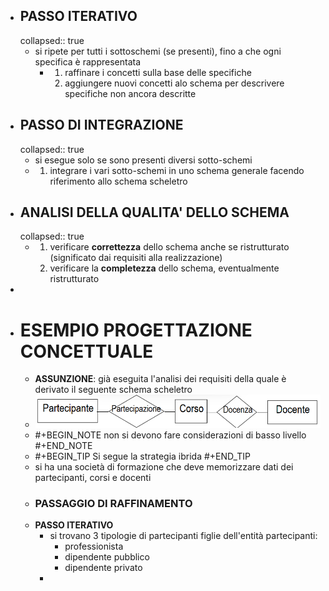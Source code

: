 - ## PASSO ITERATIVO
  collapsed:: true
	- si ripete per tutti i sottoschemi (se presenti), fino a che ogni specifica è rappresentata
		- 1. raffinare i concetti sulla base delle specifiche
		  2. aggiungere nuovi concetti alo schema per descrivere specifiche non ancora descritte
- ## PASSO DI INTEGRAZIONE
  collapsed:: true
	- si esegue solo se sono presenti diversi sotto-schemi
	- 1. integrare i vari sotto-schemi in uno schema generale facendo riferimento allo schema scheletro
- ## ANALISI DELLA QUALITA' DELLO SCHEMA
  collapsed:: true
	- 1. verificare **correttezza** dello schema anche se ristrutturato (significato dai requisiti alla realizzazione)
	  2. verificare la **completezza** dello schema, eventualmente ristrutturato
-
- # ESEMPIO PROGETTAZIONE CONCETTUALE
	- **ASSUNZIONE**: già eseguita l'analisi dei requisiti della quale è derivato il seguente schema scheletro
	- ![image.png](../assets/image_1669884824929_0.png)
	- #+BEGIN_NOTE
	  non si devono fare considerazioni di basso livello
	  #+END_NOTE
	- #+BEGIN_TIP
	  Si segue la strategia ibrida
	  #+END_TIP
	- si ha una società di formazione che deve memorizzare dati dei partecipanti, corsi e docenti
	- ### PASSAGGIO DI RAFFINAMENTO
	- **PASSO ITERATIVO**
		- si trovano 3 tipologie di partecipanti figlie dell'entità partecipanti:
			- professionista
			- dipendente pubblico
			- dipendente privato
		-